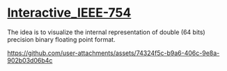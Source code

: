 # [Interactive_IEEE-754](https://interactive-ieee-754.vercel.app/)

The idea is to visualize the internal representation of double (64 bits) precision binary floating point format.

https://github.com/user-attachments/assets/74324f5c-b9a6-406c-9e8a-902b03d06b4c
